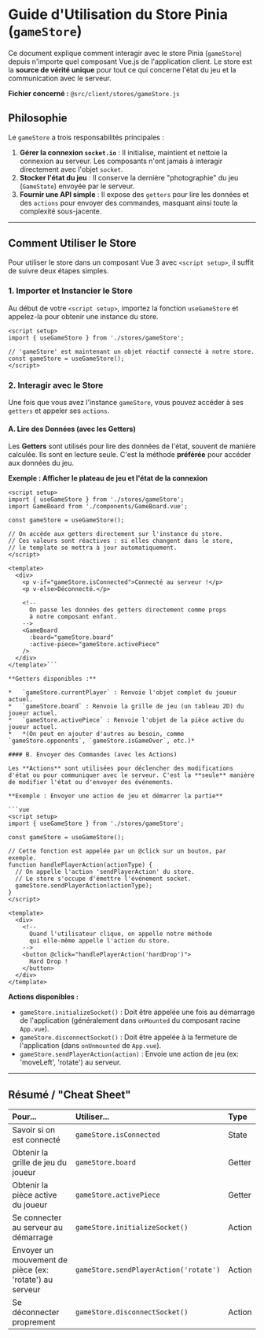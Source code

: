 # Guide d'Utilisation du Store Pinia (`gameStore`)

Ce document explique comment interagir avec le store Pinia (`gameStore`) depuis n'importe quel composant Vue.js de l'application client. Le store est la **source de vérité unique** pour tout ce qui concerne l'état du jeu et la communication avec le serveur.

**Fichier concerné :** `@src/client/stores/gameStore.js`

## Philosophie

Le `gameStore` a trois responsabilités principales :

1.  **Gérer la connexion `socket.io`** : Il initialise, maintient et nettoie la connexion au serveur. Les composants n'ont jamais à interagir directement avec l'objet `socket`.
2.  **Stocker l'état du jeu** : Il conserve la dernière "photographie" du jeu (`GameState`) envoyée par le serveur.
3.  **Fournir une API simple** : Il expose des `getters` pour lire les données et des `actions` pour envoyer des commandes, masquant ainsi toute la complexité sous-jacente.

---

## Comment Utiliser le Store

Pour utiliser le store dans un composant Vue 3 avec `<script setup>`, il suffit de suivre deux étapes simples.

### 1. Importer et Instancier le Store

Au début de votre `<script setup>`, importez la fonction `useGameStore` et appelez-la pour obtenir une instance du store.

```vue
<script setup>
import { useGameStore } from './stores/gameStore';

// 'gameStore' est maintenant un objet réactif connecté à notre store.
const gameStore = useGameStore();
</script>
```

### 2. Interagir avec le Store

Une fois que vous avez l'instance `gameStore`, vous pouvez accéder à ses `getters` et appeler ses `actions`.

#### A. Lire des Données (avec les Getters)

Les **Getters** sont utilisés pour lire des données de l'état, souvent de manière calculée. Ils sont en lecture seule. C'est la méthode **préférée** pour accéder aux données du jeu.

**Exemple : Afficher le plateau de jeu et l'état de la connexion**

```vue
<script setup>
import { useGameStore } from './stores/gameStore';
import GameBoard from './components/GameBoard.vue';

const gameStore = useGameStore();

// On accède aux getters directement sur l'instance du store.
// Ces valeurs sont réactives : si elles changent dans le store,
// le template se mettra à jour automatiquement.
</script>

<template>
  <div>
    <p v-if="gameStore.isConnected">Connecté au serveur !</p>
    <p v-else>Déconnecté.</p>

    <!--
      On passe les données des getters directement comme props
      à notre composant enfant.
    -->
    <GameBoard
      :board="gameStore.board"
      :active-piece="gameStore.activePiece"
    />
  </div>
</template>```

**Getters disponibles :**

*   `gameStore.currentPlayer` : Renvoie l'objet complet du joueur actuel.
*   `gameStore.board` : Renvoie la grille de jeu (un tableau 2D) du joueur actuel.
*   `gameStore.activePiece` : Renvoie l'objet de la pièce active du joueur actuel.
*   *(On peut en ajouter d'autres au besoin, comme `gameStore.opponents`, `gameStore.isGameOver`, etc.)*

#### B. Envoyer des Commandes (avec les Actions)

Les **Actions** sont utilisées pour déclencher des modifications d'état ou pour communiquer avec le serveur. C'est la **seule** manière de modifier l'état ou d'envoyer des événements.

**Exemple : Envoyer une action de jeu et démarrer la partie**

```vue
<script setup>
import { useGameStore } from './stores/gameStore';

const gameStore = useGameStore();

// Cette fonction est appelée par un @click sur un bouton, par exemple.
function handlePlayerAction(actionType) {
  // On appelle l'action 'sendPlayerAction' du store.
  // Le store s'occupe d'émettre l'événement socket.
  gameStore.sendPlayerAction(actionType);
}
</script>

<template>
  <div>
    <!--
      Quand l'utilisateur clique, on appelle notre méthode
      qui elle-même appelle l'action du store.
    -->
    <button @click="handlePlayerAction('hardDrop')">
      Hard Drop !
    </button>
  </div>
</template>
```

**Actions disponibles :**

*   `gameStore.initializeSocket()` : Doit être appelée une fois au démarrage de l'application (généralement dans `onMounted` du composant racine `App.vue`).
*   `gameStore.disconnectSocket()` : Doit être appelée à la fermeture de l'application (dans `onUnmounted` de `App.vue`).
*   `gameStore.sendPlayerAction(action)` : Envoie une action de jeu (ex: 'moveLeft', 'rotate') au serveur.

---

## Résumé / "Cheat Sheet"

| Pour...                                             | Utiliser...                                             | Type      |
| :-------------------------------------------------- | :------------------------------------------------------ | :-------- |
| Savoir si on est connecté                           | `gameStore.isConnected`                                 | State     |
| Obtenir la grille de jeu du joueur                  | `gameStore.board`                                       | Getter    |
| Obtenir la pièce active du joueur                   | `gameStore.activePiece`                                 | Getter    |
| Se connecter au serveur au démarrage                | `gameStore.initializeSocket()`                          | Action    |
| Envoyer un mouvement de pièce (ex: 'rotate') au serveur | `gameStore.sendPlayerAction('rotate')`                  | Action    |
| Se déconnecter proprement                           | `gameStore.disconnectSocket()`                          | Action    |
